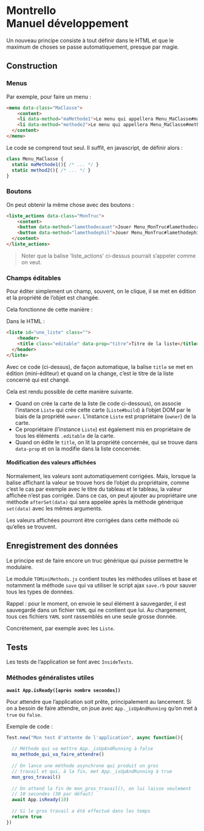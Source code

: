 # Montrello<br />Manuel développement



Un nouveau principe consiste à tout définir dans le HTML et que le maximum de choses se passe automatiquement, presque par magie.

## Construction

### Menus

Par exemple, pour faire un menu :

~~~html
<menu data-class="MaClasse">
	<content>
    <li data-method="maMethode1">Le menu qui appellera Menu_MaClasse#maMethode1</li>
    <li data-method="methode2">Le menu qui appellera Menu_MaClasse#methode2</li>
  </content>	
</menu>
~~~

Le code se comprend tout seul. Il suffit, en javascript, de définir alors :

~~~javascript
class Menu_MaClasse {
  static maMethode1(){ /* ... */ }
  static method2(){ /* ... */ }
}
~~~

### Boutons

On peut obtenir la même chose avec des boutons :

~~~html
<liste_actions data-class="MonTruc">
	<content>
    <button data-method="lamethodecauet">Jouer Menu_MonTruc#lamethodecauet</button>
    <button data-method="lamethodephil">Jouer Menu_MonTruc#lamethodephil</button>
  </content>
</liste_actions>
~~~

> Noter que la balise 'liste_actions' ci-dessus pourrait s’appeler comme on veut.



### Champs éditables

Pour éditer simplement un champ, souvent, on le clique, il se met en édition et la propriété de l’objet est changée. 

Cela fonctionne de cette manière :

Dans le HTML :

~~~html
<liste id="une_liste" class="">
	<header>
    <title class="editable" data-prop="titre">Titre de la liste</title>
  </header>
</liste>
~~~

Avec ce code (ci-dessus), de façon automatique, la balise `title` se met en édition (mini-éditeur) et quand on la change, c’est le titre de la liste concerné qui est changé.

Cela est rendu possible de cette manière suivante.

* Quand on crée la carte de la liste (le code ci-dessous), on associe l’instance `Liste` qui crée cette carte (`Liste#build`) à l’objet DOM par le biais de la propriété `owner`. L’instance `Liste` est propriétaire (`owner`) de la carte.
* Ce propriétaire (l’instance `Liste`) est également mis en propriétaire de tous les éléments `.editable` de la carte.
* Quand on édite le `title`, on lit la propriété concernée, qui se trouve dans `data-prop` et on la modifie dans la liste concernée.



#### Modification des valeurs affichées

Normalement, les valeurs sont automatiquement corrigées. Mais, lorsque la balise affichant la valeur se trouve hors de l’objet du propriétaire, comme c’est le cas par exemple avec le titre du tableau et le tableau, la valeur affichée n’est pas corrigée. Dans ce cas, on peut ajouter au propriétaire une méthode `afterSet(data)` qui sera appelée après la méthode générique `set(data)` avec les mêmes arguments.

Les valeurs affichées pourront être corrigées dans cette méthode où qu’elles se trouvent.



## Enregistrement des données

Le principe est de faire encore un truc générique qui puisse permettre le modulaire.

Le module `TOMiniMethods.js` contient toutes les méthodes utilises et base et notamment la méthode `save` qui va utiliser le script ajax `save.rb` pour sauver tous les types de données.

Rappel : pour le moment, on envoie le seul élément à sauvegarder, il est sauvegardé dans un fichier `YAML` qui ne contient que lui. Au chargement, tous ces fichiers `YAML` sont rassemblés en une seule grosse donnée.

Concrètement, par exemple avec les `Liste`.





## Tests

Les tests de l’application se font avec `InsideTests`.

### Méthodes généralistes utiles

**`await App.isReady([après nombre secondes])`**

Pour attendre que l’application soit prête, principalement au lancement. Si on a besoin de faire attendre, on joue avec `App._isUpAndRunning` qu’on met à `true` ou `false`.

Exemple de code :

~~~javascript
Test.new("Mon test d'attente de l'application", async function(){
  
  // Méthode qui va mettre App._isUpAndRunning à false
  ma_methode_qui_va_faire_attendre()
  
  // On lance une méthode asynchrone qui produit un gros
  // travail et qui, à la fin, met App._isUpAndRunning à true
  mon_gros_travail()
  
  // On attend la fin de mon_gros_travail(), on lui laisse seulement
  // 10 secondes (30 par défaut)
  await App.isReady(10)
  
  // Si le gros travail a été effectué dans les temps
  return true
})
~~~

